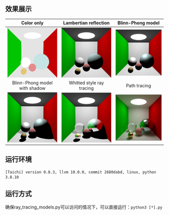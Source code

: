 ## 效果展示
|Color only |Lambertian reflection | Blinn-Phong model |
|:-------------------------:|:-------------------------:|:-------------------------:|
|<img src="./img/color_only.png" width="200"> | <img src="./img/lambertian.png" width="200"> |<img src="./img/b_p.png" width="200"> |
|Blinn-Phong model with shadow| Whitted style ray tracing|Path tracing|
|<img src="./img/b_p_with_shadow.png" width="200">|<img src="./img/whitted_style.png" width="200">|<img src="./img/path_tracing_sample_on_sphere_surface.png" width="200">|


## 运行环境

```
[Taichi] version 0.8.3, llvm 10.0.0, commit 2680dabd, linux, python 3.8.10
```

## 运行方式
确保ray_tracing_models.py可以访问的情况下，可以直接运行：`python3 [*].py`
